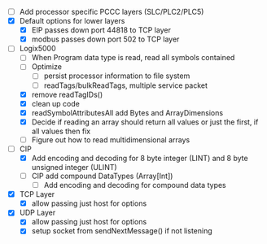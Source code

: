 - [ ] Add processor specific PCCC layers (SLC/PLC2/PLC5)
- [X] Default options for lower layers
  - [X] EIP passes down port 44818 to TCP layer
  - [X] modbus passes down port 502 to TCP layer
- [ ] Logix5000
  - [ ] When Program data type is read, read all symbols contained
  - [ ] Optimize
    - [ ] persist processor information to file system
    - [ ] readTags/bulkReadTags, multiple service packet
  - [X] remove readTagIDs()
  - [X] clean up code
  - [X] readSymbolAttributesAll add Bytes and ArrayDimensions
  - [X] Decide if reading an array should return all values or just the first, if all values then fix
  - [ ] Figure out how to read multidimensional arrays
- [ ] CIP
  - [X] Add encoding and decoding for 8 byte integer (LINT) and 8 byte unsigned integer (ULINT)
  - [ ] CIP add compound DataTypes (Array[Int])
    - [ ] Add encoding and decoding for compound data types
- [X] TCP Layer
  - [X] allow passing just host for options
- [X] UDP Layer
  - [X] allow passing just host for options
  - [X] setup socket from sendNextMessage() if not listening